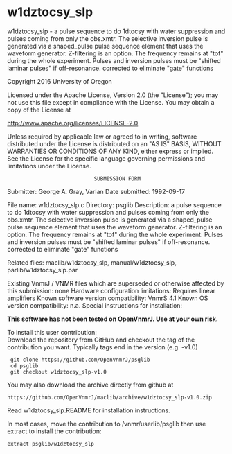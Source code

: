 # w1dztocsy_slp
 w1dztocsy_slp - a pulse sequence to do 1dtocsy with water suppression and
 pulses coming
 from only the obs.xmtr. The selective inversion pulse is generated
 via a shaped_pulse pulse sequence element that uses the waveform
 generator. Z-filtering is an option. The frequency remains at "tof"
 during the whole experiment. Pulses and inversion pulses must be
 "shifted laminar pulses" if off-resonance. corrected to eliminate
 "gate" functions

 Copyright 2016 University of Oregon

 Licensed under the Apache License, Version 2.0 (the "License");
 you may not use this file except in compliance with the License.
 You may obtain a copy of the License at

   http://www.apache.org/licenses/LICENSE-2.0

 Unless required by applicable law or agreed to in writing, software
 distributed under the License is distributed on an "AS IS" BASIS,
 WITHOUT WARRANTIES OR CONDITIONS OF ANY KIND, either express or implied.
 See the License for the specific language governing permissions and
 limitations under the License.

                                SUBMISSION FORM

Submitter:      George A. Gray, Varian
Date submitted: 1992-09-17

File name:      w1dztocsy_slp.c
Directory:      psglib
Description:    a pulse sequence to do 1dtocsy with water suppression and
                pulses coming from only the obs.xmtr. The selective inversion
                pulse is generated via a shaped_pulse pulse sequence element
                that uses the waveform generator. Z-filtering is an option.
                The frequency remains at "tof" during the whole experiment.
                Pulses and inversion pulses must be "shifted laminar pulses"
                if off-resonance.
                corrected to eliminate "gate" functions

Related files:  maclib/w1dztocsy_slp, manual/w1dztocsy_slp,
                parlib/w1dztocsy_slp.par

Existing VnmrJ / VNMR files which are superseded or
otherwise affected by this submission:  none
Hardware configuration limitations:     Requires linear amplifiers
Known software version compatibility:   VnmrS 4.1
Known OS version compatibility:         n.a.
Special instructions for installation:

**This software has not been tested on OpenVnmrJ. Use at your own risk.**

To install this user contribution:  
Download the repository from GitHub and checkout the tag of the contribution you want.
Typically tags end in the version (e.g. -v1.0)

     git clone https://github.com/OpenVnmrJ/psglib  
     cd psglib  
     git checkout w1dztocsy_slp-v1.0


You may also download the archive directly from github at

    https://github.com/OpenVnmrJ/maclib/archive/w1dztocsy_slp-v1.0.zip

Read w1dztocsy_slp.README for installation instructions.

In most cases, move the contribution to /vnmr/userlib/psglib 
then use extract to install the contribution:  

    extract psglib/w1dztocsy_slp